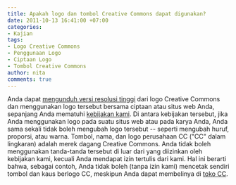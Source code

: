 ```yaml
---
title: Apakah logo dan tombol Creative Commons dapat digunakan?
date: 2011-10-13 16:41:00 +07:00
categories:
- Kajian
tags:
- Logo Creative Commons
- Penggunaan Logo
- Ciptaan Logo
- Tombol Creative Commons
author: nita
comments: true
---
```


Anda dapat [mengunduh versi resolusi tinggi](http://creativecommons.org/about/downloads) dari logo Creative Commons dan menggunakan logo tersebut bersama ciptaan atau situs web Anda, sepanjang Anda mematuhi [kebijakan kami](http://creativecommons.org/policies). Di antara kebijakan tersebut, jika Anda menggunakan logo pada suatu situs web atau pada karya Anda, Anda sama sekali tidak boleh mengubah logo tersebut -- seperti mengubah huruf, proporsi, atau warna. Tombol, nama, dan logo perusahaan CC ("CC" dalam lingkaran) adalah merek dagang Creative Commons. Anda tidak boleh menggunakan tanda-tanda tersebut di luar dari yang diizinkan oleh kebijakan kami, kecuali Anda mendapat izin tertulis dari kami. Hal ini berarti bahwa, sebagai contoh, Anda tidak boleh (tanpa izin kami) mencetak sendiri tombol dan kaus berlogo CC, meskipun Anda dapat membelinya di [toko CC](https://creativecommons.net/store/).
